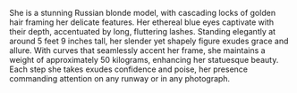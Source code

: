 

She is a stunning Russian blonde model, with cascading locks of golden hair framing her delicate features. Her ethereal blue eyes captivate with their depth, accentuated by long, fluttering lashes. Standing elegantly at around 5 feet 9 inches tall, her slender yet shapely figure exudes grace and allure. With curves that seamlessly accent her frame, she maintains a weight of approximately 50 kilograms, enhancing her statuesque beauty. Each step she takes exudes confidence and poise, her presence commanding attention on any runway or in any photograph.
